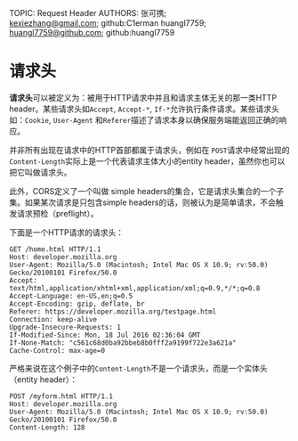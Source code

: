 TOPIC: Request Header
AUTHORS: 张可携; kexiezhang@gmail.com; github:C1erman
         huangl7759; huangl7759@github.com; github:huangl7759

# 请求头

**请求头**可以被定义为：被用于HTTP请求中并且和请求主体无关的那一类HTTP header。某些请求头如`Accept`, `Accept-*`,
`If-*`允许执行条件请求。某些请求头如：`Cookie`, `User-Agent` 和`Referer`描述了请求本身以确保服务端能返回正确的响应。

并非所有出现在请求中的HTTP首部都属于请求头，例如在 `POST`请求中经常出现的`Content-Length`实际上是一个代表请求主体大小的entity header，虽然你也可以把它叫做请求头。

此外，CORS定义了一个叫做 simple headers的集合，它是请求头集合的一个子集。如果某次请求是只包含simple headers的话，则被认为是简单请求，不会触发请求预检（preflight）。

下面是一个HTTP请求的请求头：

```http
GET /home.html HTTP/1.1
Host: developer.mozilla.org
User-Agent: Mozilla/5.0 (Macintosh; Intel Mac OS X 10.9; rv:50.0) Gecko/20100101 Firefox/50.0
Accept: text/html,application/xhtml+xml,application/xml;q=0.9,*/*;q=0.8
Accept-Language: en-US,en;q=0.5
Accept-Encoding: gzip, deflate, br
Referer: https://developer.mozilla.org/testpage.html
Connection: keep-alive
Upgrade-Insecure-Requests: 1
If-Modified-Since: Mon, 18 Jul 2016 02:36:04 GMT
If-None-Match: "c561c68d0ba92bbeb8b0fff2a9199f722e3a621a"
Cache-Control: max-age=0
```

严格来说在这个例子中的`Content-Length`不是一个请求头，而是一个实体头（entity header）：

```http
POST /myform.html HTTP/1.1
Host: developer.mozilla.org
User-Agent: Mozilla/5.0 (Macintosh; Intel Mac OS X 10.9; rv:50.0) Gecko/20100101 Firefox/50.0
Content-Length: 128
```
